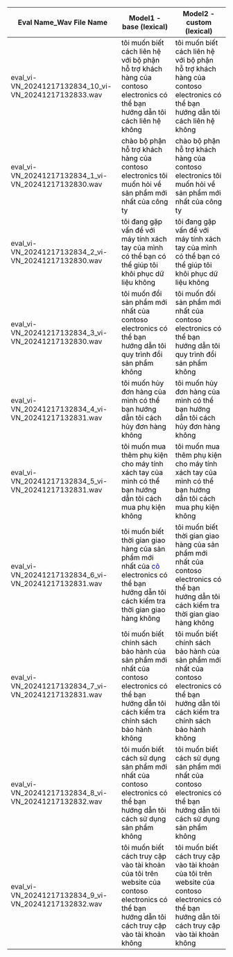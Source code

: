 | Eval Name_Wav File Name | Model1 - base (lexical) | Model2 - custom (lexical) |
|-----------|-------------------------|---------------------------|
| eval_vi-VN_20241217132834_10_vi-VN_20241217132833.wav | <span style="background:white;color: black;">tôi muốn biết cách liên hệ với bộ phận hỗ trợ khách hàng của contoso electronics có thể bạn hướng dẫn tôi cách liên hệ không </span> | <span style="background:white;color: black;"> tôi muốn biết cách liên hệ với bộ phận hỗ trợ khách hàng của contoso electronics có thể bạn hướng dẫn tôi cách liên hệ không</span> |
| eval_vi-VN_20241217132834_1_vi-VN_20241217132830.wav | <span style="background:white;color: black;">chào bộ phận hỗ trợ khách hàng của contoso electronics tôi muốn hỏi về sản phẩm mới nhất của công ty </span> | <span style="background:white;color: black;"> chào bộ phận hỗ trợ khách hàng của contoso electronics tôi muốn hỏi về sản phẩm mới nhất của công ty</span> |
| eval_vi-VN_20241217132834_2_vi-VN_20241217132830.wav | <span style="background:white;color: black;">tôi đang gặp vấn đề với máy tính xách tay của mình có thể bạn có thể giúp tôi khôi phục dữ liệu không </span> | <span style="background:white;color: black;"> tôi đang gặp vấn đề với máy tính xách tay của mình có thể bạn có thể giúp tôi khôi phục dữ liệu không</span> |
| eval_vi-VN_20241217132834_3_vi-VN_20241217132830.wav | <span style="background:white;color: black;">tôi muốn đổi sản phẩm mới nhất của contoso electronics có thể bạn hướng dẫn tôi quy trình đổi sản phẩm không </span> | <span style="background:white;color: black;"> tôi muốn đổi sản phẩm mới nhất của contoso electronics có thể bạn hướng dẫn tôi quy trình đổi sản phẩm không</span> |
| eval_vi-VN_20241217132834_4_vi-VN_20241217132831.wav | <span style="background:white;color: black;">tôi muốn hủy đơn hàng của mình có thể bạn hướng dẫn tôi cách hủy đơn hàng không </span> | <span style="background:white;color: black;"> tôi muốn hủy đơn hàng của mình có thể bạn hướng dẫn tôi cách hủy đơn hàng không</span> |
| eval_vi-VN_20241217132834_5_vi-VN_20241217132831.wav | <span style="background:white;color: black;">tôi muốn mua thêm phụ kiện cho máy tính xách tay của mình có thể bạn hướng dẫn tôi cách mua phụ kiện không </span> | <span style="background:white;color: black;"> tôi muốn mua thêm phụ kiện cho máy tính xách tay của mình có thể bạn hướng dẫn tôi cách mua phụ kiện không</span> |
| eval_vi-VN_20241217132834_6_vi-VN_20241217132831.wav | <span style="background:white;color: black;">tôi muốn biết thời gian giao hàng của sản phẩm mới nhất của <span style="color: blue;">cô</span> electronics có thể bạn hướng dẫn tôi cách kiểm tra thời gian giao hàng không </span> | <span style="background:white;color: black;"> tôi muốn biết thời gian giao hàng của sản phẩm mới nhất của contoso electronics có thể bạn hướng dẫn tôi cách kiểm tra thời gian giao hàng không</span> |
| eval_vi-VN_20241217132834_7_vi-VN_20241217132831.wav | <span style="background:white;color: black;">tôi muốn biết chính sách bảo hành của sản phẩm mới nhất của contoso electronics có thể bạn hướng dẫn tôi cách kiểm tra chính sách bảo hành không </span> | <span style="background:white;color: black;"> tôi muốn biết chính sách bảo hành của sản phẩm mới nhất của contoso electronics có thể bạn hướng dẫn tôi cách kiểm tra chính sách bảo hành không</span> |
| eval_vi-VN_20241217132834_8_vi-VN_20241217132832.wav | <span style="background:white;color: black;">tôi muốn biết cách sử dụng sản phẩm mới nhất của contoso electronics có thể bạn hướng dẫn tôi cách sử dụng sản phẩm không </span> | <span style="background:white;color: black;"> tôi muốn biết cách sử dụng sản phẩm mới nhất của contoso electronics có thể bạn hướng dẫn tôi cách sử dụng sản phẩm không</span> |
| eval_vi-VN_20241217132834_9_vi-VN_20241217132832.wav | <span style="background:white;color: black;">tôi muốn biết cách truy cập vào tài khoản của tôi trên website của contoso electronics có thể bạn hướng dẫn tôi cách truy cập vào tài khoản không </span> | <span style="background:white;color: black;"> tôi muốn biết cách truy cập vào tài khoản của tôi trên website của contoso electronics có thể bạn hướng dẫn tôi cách truy cập vào tài khoản không</span> |
